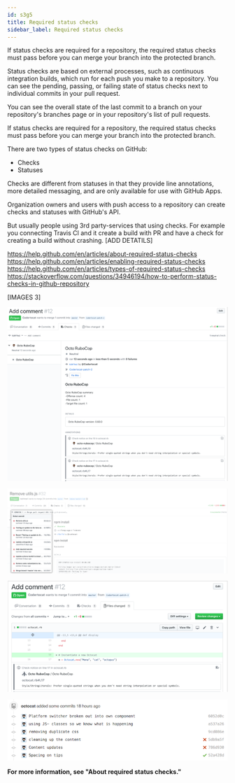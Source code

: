 ```yaml
---
id: s3g5
title: Required status checks
sidebar_label: Required status checks
---
```


If status checks are required for a repository, the required status checks must pass before you can merge your branch into the protected branch.


Status checks are based on external processes, such as continuous integration builds, which run for each push you make to a repository. You can see the pending, passing, or failing state of status checks next to individual commits in your pull request.

You can see the overall state of the last commit to a branch on your repository's branches page or in your repository's list of pull requests.

If status checks are required for a repository, the required status checks must pass before you can merge your branch into the protected branch.

There are two types of status checks on GitHub:

- Checks
- Statuses

Checks are different from statuses in that they provide line annotations, more detailed messaging, and are only available for use with GitHub Apps.

Organization owners and users with push access to a repository can create checks and statuses with GitHub's API.

But usually people using 3rd party-services that using checks.
For example you connecting Travis CI and it create a build with PR and have a check for creating a build without crashing.
[ADD DETATILS]



https://help.github.com/en/articles/about-required-status-checks
https://help.github.com/en/articles/enabling-required-status-checks
https://help.github.com/en/articles/types-of-required-status-checks
https://stackoverflow.com/questions/34946194/how-to-perform-status-checks-in-github-repository


[IMAGES 3]


![xxx](https://raw.githubusercontent.com/ChickenKyiv/awesome-git-article/master/img/PR/checks.png)


![xxx](https://raw.githubusercontent.com/ChickenKyiv/awesome-git-article/master/img/PR/checks-summary-for-various-commits.png)


![xxx](https://raw.githubusercontent.com/ChickenKyiv/awesome-git-article/master/img/PR/checks-detailed.png)


![xxx](https://raw.githubusercontent.com/ChickenKyiv/awesome-git-article/master/img/PR/commit-list-statuses.png)


**For more information, see "About required status checks."**
